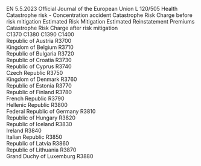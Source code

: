 EN  5.5.2023 Official Journal of the European Union L 120/505
 Health Catastrophe risk - Concentration accident  Catastrophe Risk Charge 
before risk mitigation  Estimated Risk Mitigation  Estimated Reinstatement 
Premiums  Catastrophe Risk Charge 
after risk mitigation  
C1370  C1380  C1390  C1400  
Republic of Austria  R3700  
Kingdom of Belgium  R3710  
Republic of Bulgaria  R3720  
Republic of Croatia  R3730  
Republic of Cyprus  R3740  
Czech Republic  R3750  
Kingdom of Denmark  R3760  
Republic of Estonia  R3770  
Republic of Finland  R3780  
French Republic  R3790  
Hellenic Republic  R3800  
Federal Republic of Germany  R3810  
Republic of Hungary  R3820  
Republic of Iceland  R3830  
Ireland  R3840  
Italian Republic  R3850  
Republic of Latvia  R3860  
Republic of Lithuania  R3870  
Grand Duchy of Luxemburg  R3880